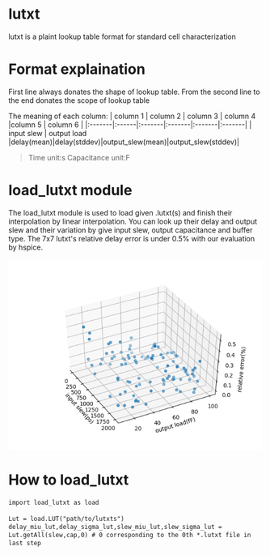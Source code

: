 # lutxt
lutxt is a plaint lookup table format for standard cell characterization

# Format explaination
First line always donates the shape of lookup table. From the second line to the end donates the scope of lookup table 

The meaning of each column:
|      column 1  | column 2 | column 3 | column 4 |column 5 | column 6 |
|:-------|:------|:-------|:-------|:-------|:-------|
|  input slew | output load |delay(mean)|delay(stddev)|output_slew(mean)|output_slew(stddev)|

> Time unit:s  Capacitance unit:F

# load_lutxt module
The load_lutxt module is used to load given .lutxt(s) and finish their interpolation by linear interpolation. You can look up their delay and output slew and their variation by give input slew, output capacitance and buffer type. The 7x7 lutxt's relative delay error is under 0.5% with our evaluation by hspice.

![relative delay error of 7x7 lutxt](error.png)

# How to load_lutxt

```python3
import load_lutxt as load

Lut = load.LUT("path/to/lutxts")
delay_miu_lut,delay_sigma_lut,slew_miu_lut,slew_sigma_lut = Lut.getAll(slew,cap,0) # 0 corresponding to the 0th *.lutxt file in last step

```

